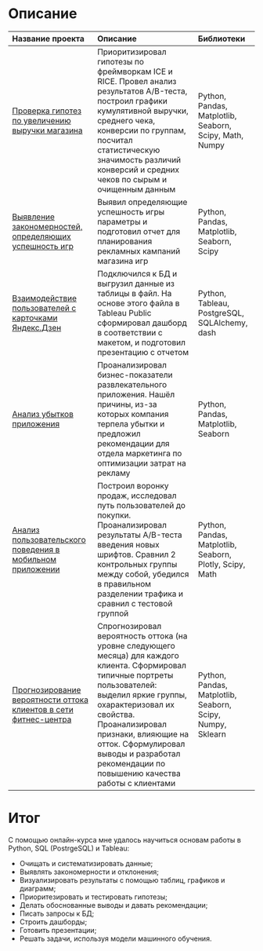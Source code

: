 # Описание 

| Название проекта | Описание | Библиотеки | 
| :---------------------- | :---------------------- | :---------------------- |
| [Проверка гипотез по увеличению выручки магазина](https://github.com/StorchakAV/Data_Analyst_Projects/tree/main/Проверка%20гипотез%20по%20увеличению%20выручки%20интернет-магазина) | Приоритизировал гипотезы по фреймворкам ICE и RICE. Провел анализ результатов A/B-теста, построил графики кумулятивной выручки, среднего чека, конверсии по группам, посчитал статистическую значимость различий конверсий и средних чеков по сырым и очищенным данным | Python, Pandas, Matplotlib, Seaborn, Scipy, Math, Numpy |
| [Выявление закономерностей, определяющих успешность игр](https://github.com/StorchakAV/Data_Analyst_Projects/tree/main/Выявление%20закономерностей%2C%20определяющих%20успешность%20игр) | Выявил определяющие успешность игры параметры и подготовил отчет для планирования рекламных кампаний магазина игр  | Python, Pandas, Matplotlib, Seaborn, Scipy |
| [Взаимодействие пользователей с карточками Яндекс.Дзен](https://github.com/StorchakAV/Data_Analyst_Projects/tree/main/Взаимодействие%20пользователей%20с%20карточками%20Яндекс.Дзен) | Подключился к БД и выгрузил данные из таблицы в файл. На основе этого файла в Tableau Public сформировал дашборд в соответствии с макетом, и подготовил презентацию с отчетом | Python, Tableau, PostgreSQL, SQLAlchemy, dash |
| [Анализ убытков приложения](https://github.com/StorchakAV/Data_Analyst_Projects/tree/main/Анализ%20убытков%20приложения) | Проанализировал бизнес-показатели развлекательного приложения. Нашёл причины, из-за которых компания терпела убытки и предложил рекомендации для отдела маркетинга по оптимизации затрат на рекламу | Python, Pandas, Matplotlib, Seaborn |
| [Анализ пользовательского поведения в мобильном приложении](https://github.com/StorchakAV/Data_Analyst_Projects/tree/main/Анализ%20пользовательского%20поведения%20в%20мобильном%20приложении) | Построил воронку продаж, исследовал путь пользователей до покупки. Проанализировал результаты A/B-теста введения новых шрифтов. Сравнил 2 контрольных группы между собой, убедился в правильном разделении трафика и сравнил с тестовой группой | Python, Pandas, Matplotlib, Seaborn, Plotly, Scipy, Math |
| [Прогнозирование вероятности оттока клиентов в сети фитнес-центра](https://github.com/StorchakAV/Data_Analyst_Projects/tree/main/Прогнозирование%20вероятности%20оттока%20клиентов%20в%20сети%20фитнес-центра) | Спрогнозировал вероятность оттока (на уровне следующего месяца) для каждого клиента. Сформировал типичные портреты пользователей: выделил яркие группы, охарактеризовал их свойства. Проанализировал признаки, влияющие на отток. Сформулировал выводы и разработал рекомендации по повышению качества работы с клиентами | Python, Pandas, Matplotlib, Seaborn, Scipy, Numpy, Sklearn |

# Итог
С помощью онлайн-курса мне удалось научиться основам работы в Python, SQL (PostrgeSQL) и Tableau:
- Очищать и систематизировать данные;
- Выявлять закономерности и отклонения;
- Визуализировать результаты с помощью таблиц, графиков и диаграмм;
- Приоритезировать и тестировать гипотезы;
- Делать обоснованные выводы и давать рекомендации;
- Писать запросы к БД;
- Строить дашборды;
- Готовить презентации;
- Решать задачи, используя модели машинного обучения.
